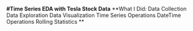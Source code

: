 **#Time Series EDA with Tesla Stock Data**
**What I Did:
Data Collection
Data Exploration
Data Visualization
Time Series Operations
DateTime Operations
Rolling Statistics
**
